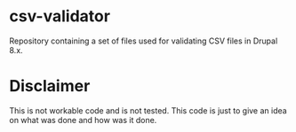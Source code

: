 # csv-validator
Repository containing a set of files used for validating CSV files in Drupal 8.x.

# Disclaimer
This is not workable code and is not tested. This code is just to give an idea on
what was done and how was it done.
